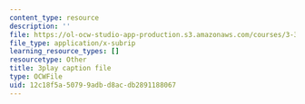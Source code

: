 ```yaml
---
content_type: resource
description: ''
file: https://ol-ocw-studio-app-production.s3.amazonaws.com/courses/3-320-atomistic-computer-modeling-of-materials-sma-5107-spring-2005/12c18f5a50799adbd8acdb2891188067_zyId5iqW6Ig.srt
file_type: application/x-subrip
learning_resource_types: []
resourcetype: Other
title: 3play caption file
type: OCWFile
uid: 12c18f5a-5079-9adb-d8ac-db2891188067
---
```

